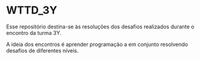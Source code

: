 # WTTD_3Y

Esse repositório destina-se às resoluções dos desafios realizados durante o encontro da turma 3Y.

A ideia dos encontros é aprender programação a em conjunto resolvendo desafios de diferentes níveis.
